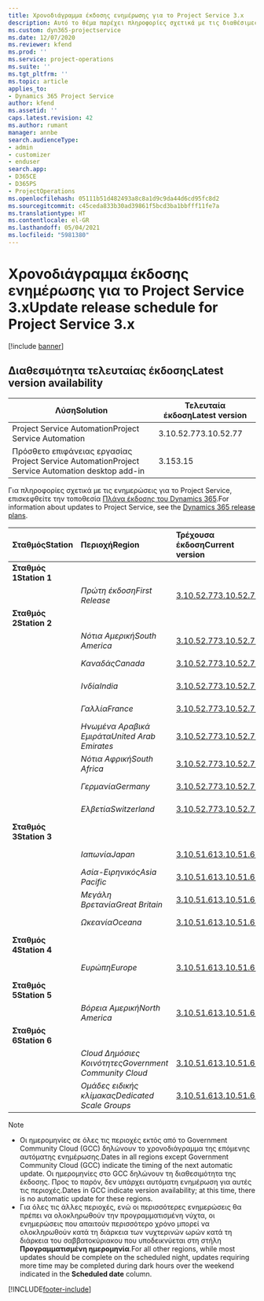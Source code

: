 ```yaml
---
title: Χρονοδιάγραμμα έκδοσης ενημέρωσης για το Project Service 3.x
description: Αυτό το θέμα παρέχει πληροφορίες σχετικά με τις διαθέσιμες και τις επερχόμενες κυκλοφορίες του Dynamics 365 Project Service Automation.
ms.custom: dyn365-projectservice
ms.date: 12/07/2020
ms.reviewer: kfend
ms.prod: ''
ms.service: project-operations
ms.suite: ''
ms.tgt_pltfrm: ''
ms.topic: article
applies_to:
- Dynamics 365 Project Service
author: kfend
ms.assetid: ''
caps.latest.revision: 42
ms.author: rumant
manager: annbe
search.audienceType:
- admin
- customizer
- enduser
search.app:
- D365CE
- D365PS
- ProjectOperations
ms.openlocfilehash: 05111b51d482493a8c8a1d9c9da44d6cd95fc8d2
ms.sourcegitcommit: c45ceda833b30ad39861f5bcd3ba1bbfff11fe7a
ms.translationtype: HT
ms.contentlocale: el-GR
ms.lasthandoff: 05/04/2021
ms.locfileid: "5981380"
---
```

# <a name="update-release-schedule-for-project-service-3x"></a><span data-ttu-id="27098-103">Χρονοδιάγραμμα έκδοσης ενημέρωσης για το Project Service 3.x</span><span class="sxs-lookup"><span data-stu-id="27098-103">Update release schedule for Project Service 3.x</span></span>

[!include [banner](../includes/psa-now-project-operations.md)]

## <a name="latest-version-availability"></a><span data-ttu-id="27098-104">Διαθεσιμότητα τελευταίας έκδοσης</span><span class="sxs-lookup"><span data-stu-id="27098-104">Latest version availability</span></span>

| <span data-ttu-id="27098-105">Λύση</span><span class="sxs-lookup"><span data-stu-id="27098-105">Solution</span></span>  | <span data-ttu-id="27098-106">Τελευταία έκδοση</span><span class="sxs-lookup"><span data-stu-id="27098-106">Latest version</span></span> |
|-------|----|
| <span data-ttu-id="27098-107">Project Service Automation</span><span class="sxs-lookup"><span data-stu-id="27098-107">Project Service Automation</span></span>    | <span data-ttu-id="27098-108">3.10.52.77</span><span class="sxs-lookup"><span data-stu-id="27098-108">3.10.52.77</span></span> |
| <span data-ttu-id="27098-109">Πρόσθετο επιφάνειας εργασίας Project Service Automation</span><span class="sxs-lookup"><span data-stu-id="27098-109">Project Service Automation desktop add-in</span></span>                | <span data-ttu-id="27098-110">3.15</span><span class="sxs-lookup"><span data-stu-id="27098-110">3.15</span></span>          |

<span data-ttu-id="27098-111">Για πληροφορίες σχετικά με τις ενημερώσεις για το Project Service, επισκεφθείτε την τοποθεσία [Πλάνα έκδοσης του Dynamics 365](/dynamics365/release-plans/).</span><span class="sxs-lookup"><span data-stu-id="27098-111">For information about updates to Project Service, see the [Dynamics 365 release plans](/dynamics365/release-plans/).</span></span> 

| <span data-ttu-id="27098-112">Σταθμός</span><span class="sxs-lookup"><span data-stu-id="27098-112">Station</span></span>  | <span data-ttu-id="27098-113">Περιοχή</span><span class="sxs-lookup"><span data-stu-id="27098-113">Region</span></span> | <span data-ttu-id="27098-114">Τρέχουσα έκδοση</span><span class="sxs-lookup"><span data-stu-id="27098-114">Current version</span></span> | <span data-ttu-id="27098-115">Επόμενη έκδοση</span><span class="sxs-lookup"><span data-stu-id="27098-115">Next version</span></span> |  <span data-ttu-id="27098-116">Προγραμματισμένη ημερομηνία</span><span class="sxs-lookup"><span data-stu-id="27098-116">Scheduled date</span></span>
| :---   | :---   | :---   | :---   |:---   |         
|<span data-ttu-id="27098-117"><strong>Σταθμός 1</strong></span><span class="sxs-lookup"><span data-stu-id="27098-117"><strong>Station 1</strong></span></span> | |  |  | |
| | <span data-ttu-id="27098-118"><i>Πρώτη έκδοση</i></span><span class="sxs-lookup"><span data-stu-id="27098-118"><i>First Release</i></span></span> | [<span data-ttu-id="27098-119">3.10.52.77</span><span class="sxs-lookup"><span data-stu-id="27098-119">3.10.52.77</span></span>](whats-new-ur-31.md) | <span data-ttu-id="27098-120">TBD</span><span class="sxs-lookup"><span data-stu-id="27098-120">TBD</span></span> | <span data-ttu-id="27098-121">28 Μαΐου 2021</span><span class="sxs-lookup"><span data-stu-id="27098-121">May 28, 2021</span></span>
|<span data-ttu-id="27098-122"><strong>Σταθμός 2</strong></span><span class="sxs-lookup"><span data-stu-id="27098-122"><strong>Station 2</strong></span></span> | |  |  | |
| | <span data-ttu-id="27098-123"><i>Νότια Αμερική</i></span><span class="sxs-lookup"><span data-stu-id="27098-123"><i>South America</i></span></span> | [<span data-ttu-id="27098-124">3.10.52.77</span><span class="sxs-lookup"><span data-stu-id="27098-124">3.10.52.77</span></span>](whats-new-ur-31.md) | <span data-ttu-id="27098-125">TBD</span><span class="sxs-lookup"><span data-stu-id="27098-125">TBD</span></span> | <span data-ttu-id="27098-126">4 Ιουνίου 2021</span><span class="sxs-lookup"><span data-stu-id="27098-126">June 4, 2021</span></span>
| | <span data-ttu-id="27098-127"><i>Καναδάς</i></span><span class="sxs-lookup"><span data-stu-id="27098-127"><i>Canada</i></span></span> | [<span data-ttu-id="27098-128">3.10.52.77</span><span class="sxs-lookup"><span data-stu-id="27098-128">3.10.52.77</span></span>](whats-new-ur-31.md) | <span data-ttu-id="27098-129">TBD</span><span class="sxs-lookup"><span data-stu-id="27098-129">TBD</span></span> | <span data-ttu-id="27098-130">4 Ιουνίου 2021</span><span class="sxs-lookup"><span data-stu-id="27098-130">June 4, 2021</span></span>
| | <span data-ttu-id="27098-131"><i>Ινδία</i></span><span class="sxs-lookup"><span data-stu-id="27098-131"><i>India</i></span></span> | [<span data-ttu-id="27098-132">3.10.52.77</span><span class="sxs-lookup"><span data-stu-id="27098-132">3.10.52.77</span></span>](whats-new-ur-31.md) | <span data-ttu-id="27098-133">TBD</span><span class="sxs-lookup"><span data-stu-id="27098-133">TBD</span></span> | <span data-ttu-id="27098-134">4 Ιουνίου 2021</span><span class="sxs-lookup"><span data-stu-id="27098-134">June 4, 2021</span></span>
| | <span data-ttu-id="27098-135"><i>Γαλλία</i></span><span class="sxs-lookup"><span data-stu-id="27098-135"><i>France</i></span></span> | [<span data-ttu-id="27098-136">3.10.52.77</span><span class="sxs-lookup"><span data-stu-id="27098-136">3.10.52.77</span></span>](whats-new-ur-31.md) | <span data-ttu-id="27098-137">TBD</span><span class="sxs-lookup"><span data-stu-id="27098-137">TBD</span></span> | <span data-ttu-id="27098-138">4 Ιουνίου 2021</span><span class="sxs-lookup"><span data-stu-id="27098-138">June 4, 2021</span></span>
| | <span data-ttu-id="27098-139"><i>Ηνωμένα Αραβικά Εμιράτα</i></span><span class="sxs-lookup"><span data-stu-id="27098-139"><i>United Arab Emirates</i></span></span> | [<span data-ttu-id="27098-140">3.10.52.77</span><span class="sxs-lookup"><span data-stu-id="27098-140">3.10.52.77</span></span>](whats-new-ur-31.md) | <span data-ttu-id="27098-141">TBD</span><span class="sxs-lookup"><span data-stu-id="27098-141">TBD</span></span> | <span data-ttu-id="27098-142">4 Ιουνίου 2021</span><span class="sxs-lookup"><span data-stu-id="27098-142">June 4, 2021</span></span>
| | <span data-ttu-id="27098-143"><i>Νότια Αφρική</i></span><span class="sxs-lookup"><span data-stu-id="27098-143"><i>South Africa</i></span></span> | [<span data-ttu-id="27098-144">3.10.52.77</span><span class="sxs-lookup"><span data-stu-id="27098-144">3.10.52.77</span></span>](whats-new-ur-31.md) | <span data-ttu-id="27098-145">TBD</span><span class="sxs-lookup"><span data-stu-id="27098-145">TBD</span></span> | <span data-ttu-id="27098-146">4 Ιουνίου 2021</span><span class="sxs-lookup"><span data-stu-id="27098-146">June 4, 2021</span></span>
| | <span data-ttu-id="27098-147"><i>Γερμανία</i></span><span class="sxs-lookup"><span data-stu-id="27098-147"><i>Germany</i></span></span> | [<span data-ttu-id="27098-148">3.10.52.77</span><span class="sxs-lookup"><span data-stu-id="27098-148">3.10.52.77</span></span>](whats-new-ur-31.md) | <span data-ttu-id="27098-149">TBD</span><span class="sxs-lookup"><span data-stu-id="27098-149">TBD</span></span> | <span data-ttu-id="27098-150">4 Ιουνίου 2021</span><span class="sxs-lookup"><span data-stu-id="27098-150">June 4, 2021</span></span>
| | <span data-ttu-id="27098-151"><i>Ελβετία</i></span><span class="sxs-lookup"><span data-stu-id="27098-151"><i>Switzerland</i></span></span> | [<span data-ttu-id="27098-152">3.10.52.77</span><span class="sxs-lookup"><span data-stu-id="27098-152">3.10.52.77</span></span>](whats-new-ur-31.md) | <span data-ttu-id="27098-153">TBD</span><span class="sxs-lookup"><span data-stu-id="27098-153">TBD</span></span> | <span data-ttu-id="27098-154">4 Ιουνίου 2021</span><span class="sxs-lookup"><span data-stu-id="27098-154">June 4, 2021</span></span>
|<span data-ttu-id="27098-155"><strong>Σταθμός 3</strong></span><span class="sxs-lookup"><span data-stu-id="27098-155"><strong>Station 3</strong></span></span> | |  |  | |
| | <span data-ttu-id="27098-156"><i>Ιαπωνία</i></span><span class="sxs-lookup"><span data-stu-id="27098-156"><i>Japan</i></span></span> | [<span data-ttu-id="27098-157">3.10.51.61</span><span class="sxs-lookup"><span data-stu-id="27098-157">3.10.51.61</span></span>](whats-new-ur-30.md) | [<span data-ttu-id="27098-158">3.10.52.77</span><span class="sxs-lookup"><span data-stu-id="27098-158">3.10.52.77</span></span>](whats-new-ur-31.md) | <span data-ttu-id="27098-159">07 Μαΐου 2021</span><span class="sxs-lookup"><span data-stu-id="27098-159">May 07, 2021</span></span>
| | <span data-ttu-id="27098-160"><i>Ασία-Ειρηνικός</i></span><span class="sxs-lookup"><span data-stu-id="27098-160"><i>Asia Pacific</i></span></span> | [<span data-ttu-id="27098-161">3.10.51.61</span><span class="sxs-lookup"><span data-stu-id="27098-161">3.10.51.61</span></span>](whats-new-ur-30.md) | [<span data-ttu-id="27098-162">3.10.52.77</span><span class="sxs-lookup"><span data-stu-id="27098-162">3.10.52.77</span></span>](whats-new-ur-31.md) | <span data-ttu-id="27098-163">07 Μαΐου 2021</span><span class="sxs-lookup"><span data-stu-id="27098-163">May 07, 2021</span></span>
| | <span data-ttu-id="27098-164"><i>Μεγάλη Βρετανία</i></span><span class="sxs-lookup"><span data-stu-id="27098-164"><i>Great Britain</i></span></span> | [<span data-ttu-id="27098-165">3.10.51.61</span><span class="sxs-lookup"><span data-stu-id="27098-165">3.10.51.61</span></span>](whats-new-ur-30.md) | [<span data-ttu-id="27098-166">3.10.52.77</span><span class="sxs-lookup"><span data-stu-id="27098-166">3.10.52.77</span></span>](whats-new-ur-31.md) | <span data-ttu-id="27098-167">07 Μαΐου 2021</span><span class="sxs-lookup"><span data-stu-id="27098-167">May 07, 2021</span></span>
| | <span data-ttu-id="27098-168"><i>Ωκεανία</i></span><span class="sxs-lookup"><span data-stu-id="27098-168"><i>Oceana</i></span></span> | [<span data-ttu-id="27098-169">3.10.51.61</span><span class="sxs-lookup"><span data-stu-id="27098-169">3.10.51.61</span></span>](whats-new-ur-30.md) | [<span data-ttu-id="27098-170">3.10.52.77</span><span class="sxs-lookup"><span data-stu-id="27098-170">3.10.52.77</span></span>](whats-new-ur-31.md) | <span data-ttu-id="27098-171">07 Μαΐου 2021</span><span class="sxs-lookup"><span data-stu-id="27098-171">May 07, 2021</span></span>
|<span data-ttu-id="27098-172"><strong>Σταθμός 4</strong></span><span class="sxs-lookup"><span data-stu-id="27098-172"><strong>Station 4</strong></span></span> | |  |  | |
| | <span data-ttu-id="27098-173"><i>Ευρώπη</i></span><span class="sxs-lookup"><span data-stu-id="27098-173"><i>Europe</i></span></span> | [<span data-ttu-id="27098-174">3.10.51.61</span><span class="sxs-lookup"><span data-stu-id="27098-174">3.10.51.61</span></span>](whats-new-ur-30.md) | [<span data-ttu-id="27098-175">3.10.52.77</span><span class="sxs-lookup"><span data-stu-id="27098-175">3.10.52.77</span></span>](whats-new-ur-31.md) | <span data-ttu-id="27098-176">14 Μαΐου 2021</span><span class="sxs-lookup"><span data-stu-id="27098-176">May 14, 2021</span></span>
|<span data-ttu-id="27098-177"><strong>Σταθμός 5</strong></span><span class="sxs-lookup"><span data-stu-id="27098-177"><strong>Station 5</strong></span></span> | |  |  | |
| | <span data-ttu-id="27098-178"><i>Βόρεια Αμερική</i></span><span class="sxs-lookup"><span data-stu-id="27098-178"><i>North America</i></span></span> | [<span data-ttu-id="27098-179">3.10.51.61</span><span class="sxs-lookup"><span data-stu-id="27098-179">3.10.51.61</span></span>](whats-new-ur-30.md) | [<span data-ttu-id="27098-180">3.10.52.77</span><span class="sxs-lookup"><span data-stu-id="27098-180">3.10.52.77</span></span>](whats-new-ur-31.md) | <span data-ttu-id="27098-181">21 Μαΐου 2021</span><span class="sxs-lookup"><span data-stu-id="27098-181">May 21, 2021</span></span>
|<span data-ttu-id="27098-182"><strong>Σταθμός 6</strong></span><span class="sxs-lookup"><span data-stu-id="27098-182"><strong>Station 6</strong></span></span> | |  |  | |
| | <span data-ttu-id="27098-183"><i>Cloud Δημόσιες Κοινότητες</i></span><span class="sxs-lookup"><span data-stu-id="27098-183"><i>Government Community Cloud</i></span></span> | [<span data-ttu-id="27098-184">3.10.51.61</span><span class="sxs-lookup"><span data-stu-id="27098-184">3.10.51.61</span></span>](whats-new-ur-30.md) | [<span data-ttu-id="27098-185">3.10.52.77</span><span class="sxs-lookup"><span data-stu-id="27098-185">3.10.52.77</span></span>](whats-new-ur-31.md) | <span data-ttu-id="27098-186">21 Μαΐου 2021</span><span class="sxs-lookup"><span data-stu-id="27098-186">May 21, 2021</span></span>
| | <span data-ttu-id="27098-187"><i>Ομάδες ειδικής κλίμακας</i></span><span class="sxs-lookup"><span data-stu-id="27098-187"><i>Dedicated Scale Groups</i></span></span> | [<span data-ttu-id="27098-188">3.10.51.61</span><span class="sxs-lookup"><span data-stu-id="27098-188">3.10.51.61</span></span>](whats-new-ur-30.md) | [<span data-ttu-id="27098-189">3.10.52.77</span><span class="sxs-lookup"><span data-stu-id="27098-189">3.10.52.77</span></span>](whats-new-ur-31.md) | <span data-ttu-id="27098-190">28 Μαΐου 2021</span><span class="sxs-lookup"><span data-stu-id="27098-190">May 28, 2021</span></span>

>[!Note]
> - <span data-ttu-id="27098-191">Οι ημερομηνίες σε όλες τις περιοχές εκτός από το Government Community Cloud (GCC) δηλώνουν το χρονοδιάγραμμα της επόμενης αυτόματης ενημέρωσης.</span><span class="sxs-lookup"><span data-stu-id="27098-191">Dates in all regions except Government Community Cloud (GCC) indicate the timing of the next automatic update.</span></span> <span data-ttu-id="27098-192">Οι ημερομηνίες στο GCC δηλώνουν τη διαθεσιμότητα της έκδοσης. Προς το παρόν, δεν υπάρχει αυτόματη ενημέρωση για αυτές τις περιοχές.</span><span class="sxs-lookup"><span data-stu-id="27098-192">Dates in GCC indicate version availability; at this time, there is no automatic update for these regions.</span></span>
> - <span data-ttu-id="27098-193">Για όλες τις άλλες περιοχές, ενώ οι περισσότερες ενημερώσεις θα πρέπει να ολοκληρωθούν την προγραμματισμένη νύχτα, οι ενημερώσεις που απαιτούν περισσότερο χρόνο μπορεί να ολοκληρωθούν κατά τη διάρκεια των νυχτερινών ωρών κατά τη διάρκεια του σαββατοκύριακου που υποδεικνύεται στη στήλη **Προγραμματισμένη ημερομηνία**.</span><span class="sxs-lookup"><span data-stu-id="27098-193">For all other regions, while most updates should be complete on the scheduled night, updates requiring more time may be completed during dark hours over the weekend indicated in the **Scheduled date** column.</span></span>


[!INCLUDE[footer-include](../includes/footer-banner.md)]
